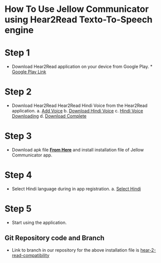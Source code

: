 # How To Use Jellow Communicator using Hear2Read Texto-To-Speech engine 

# Step 1
- Download Hear2Read application on your device from Google Play. * [Google Play Link][google-play-link]

# Step 2
- Download Hear2Read Hear2Read Hindi Voice from the Hear2Read application. 
  a. [Add Voice][screenshot1]
  b. [Download Hindi Voice][screenshot2]
  c. [Hindi Voice Downloading][screenshot3]
  d. [Download Complete][screenshot4]

# Step 3
- Download apk file [**From Here**][download-from-here] and install installation file of Jellow Communicator app.

# Step 4
- Select Hindi language during in app registration.
  a. [Select Hindi][screenshot5]

# Step 5
- Start using the application.


## Git Repository code and Branch
- Link to branch in our repository for the above installation file is [hear-2-read-compatibility][link-to-branch]


[google-play-link]: https://play.google.com/store/apps/details?id=org.hear2read.indic
[screenshot1]: https://github.com/jellow-aac/Jellow-Communicator/blob/hear-2-read-compatibility/support/1.jpeg
[screenshot2]: https://github.com/jellow-aac/Jellow-Communicator/blob/hear-2-read-compatibility/support/2.jpeg
[screenshot3]: https://github.com/jellow-aac/Jellow-Communicator/blob/hear-2-read-compatibility/support/3.jpeg
[screenshot4]: https://github.com/jellow-aac/Jellow-Communicator/blob/hear-2-read-compatibility/support/4.jpeg
[screenshot5]: https://github.com/jellow-aac/Jellow-Communicator/blob/hear-2-read-compatibility/support/5.jpeg
[download-from-here]: https://drive.google.com/uc?export=download&id=14DmwrCUMOxGWM8e8q5J8w8mkxnk3ltcP
[link-to-branch]: https://github.com/jellow-aac/Jellow-Communicator/blob/hear-2-read-compatibility